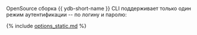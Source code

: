 OpenSource сборка {{ ydb-short-name }} CLI поддерживает только один режим аутентификации -- по логину и паролю:

{% include [options_static.md](options_static.md) %}

